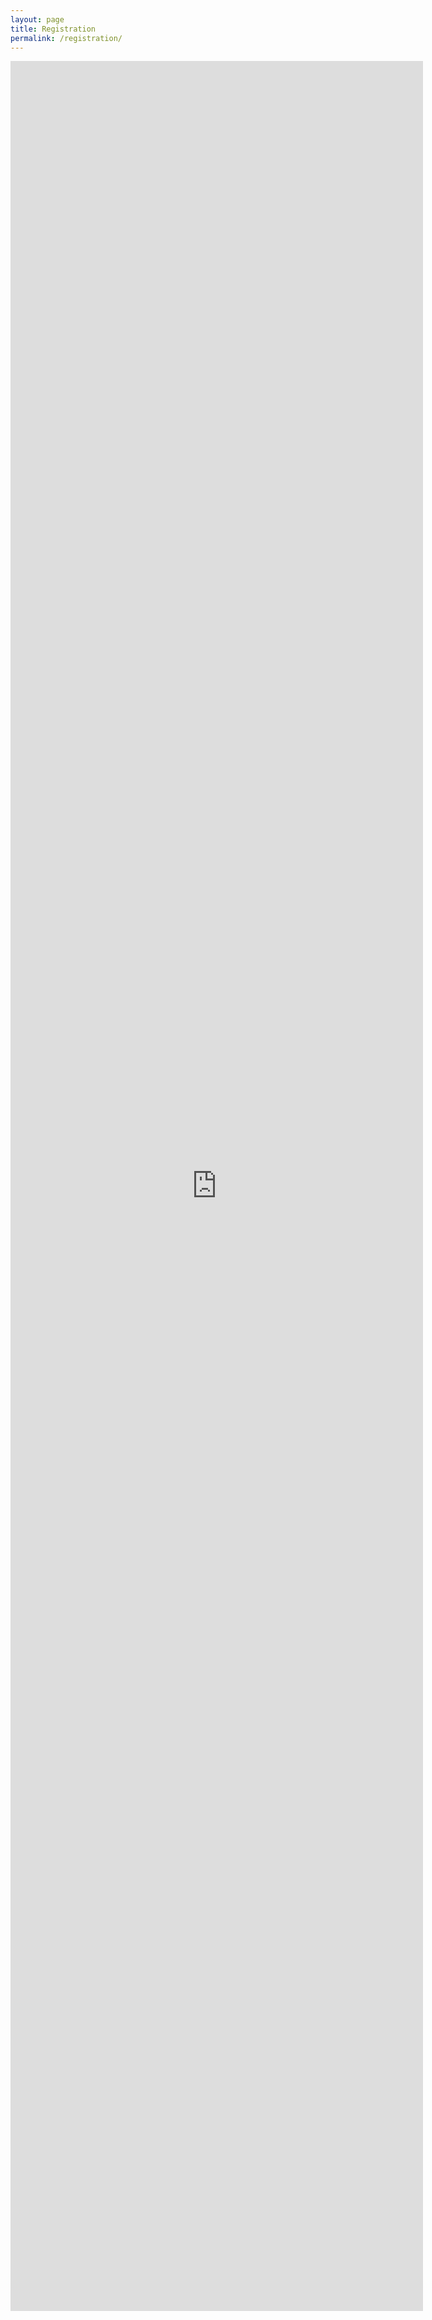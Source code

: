 ```yaml
---
layout: page
title: Registration
permalink: /registration/
---
```



<iframe width="660" height="3600" src="http://goo.gl/forms/Tj4hhpWmwp" frameborder="0"></iframe>


